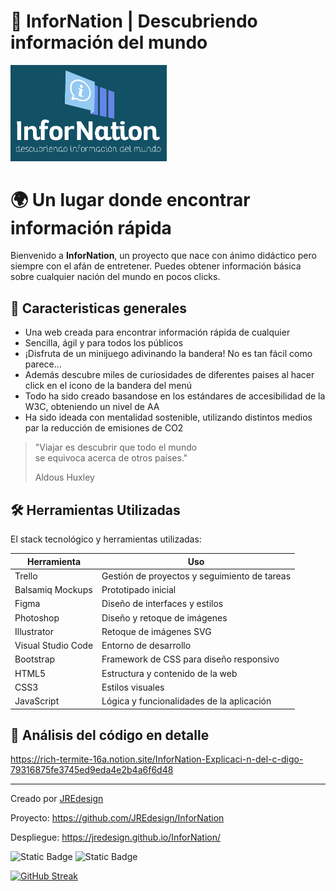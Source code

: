 # 🏴 InforNation | Descubriendo información del mundo 

<img src="images/logo.png" width="250" alt="Logo de InforNation"/>


# 🌍 Un lugar donde encontrar información rápida

Bienvenido a **InforNation**, un proyecto que nace con ánimo didáctico pero siempre con el afán de entretener.
Puedes obtener información básica sobre cualquier nación del mundo en pocos clicks.

## 🧭 Caracteristicas generales

- Una web creada para encontrar información rápida de cualquier 
- Sencilla, ágil y para todos los públicos
- ¡Disfruta de un minijuego adivinando la bandera! No es tan fácil como parece...
- Además descubre miles de curiosidades de diferentes paises al hacer click en el icono de la bandera del menú
- Todo ha sido creado basandose en los estándares de accesibilidad de la W3C, obteniendo un nivel de AA
- Ha sido ideada con mentalidad sostenible, utilizando distintos medios par la reducción de emisiones de CO2




> "Viajar es descubrir que todo el mundo  
> se equivoca acerca de otros países."
> 
> Aldous Huxley  




## 🛠️ Herramientas Utilizadas
El stack tecnológico y herramientas utilizadas:

| Herramienta       | Uso                                       |
|-------------------|-------------------------------------------|
| Trello            | Gestión de proyectos y seguimiento de tareas |
| Balsamiq Mockups  | Prototipado inicial                        |
| Figma             | Diseño de interfaces y estilos             |
| Photoshop         | Diseño y retoque de imágenes               |
| Illustrator       | Retoque de imágenes SVG                    |
| Visual Studio Code| Entorno de desarrollo                      |
| Bootstrap         | Framework de CSS para diseño responsivo    |
| HTML5             | Estructura y contenido de la web           |
| CSS3              | Estilos visuales                           |
| JavaScript        | Lógica y funcionalidades de la aplicación  |

## 🔎 Análisis del código en detalle

https://rich-termite-16a.notion.site/InforNation-Explicaci-n-del-c-digo-79316875fe3745ed9eda4e2b4a6f6d48





---

Creado por [JREdesign](https://github.com/JREdesign)  

Proyecto: https://github.com/JREdesign/InforNation

Despliegue: https://jredesign.github.io/InforNation/

![Static Badge](https://img.shields.io/badge/Version-4.0-green) ![Static Badge](https://img.shields.io/badge/Version%20API-3.1-blue)



[![GitHub Streak](https://streak-stats.demolab.com?user=JREdesign&theme=material&locale=es&date_format=j%20M%5B%20Y%5D)](https://git.io/streak-stats)
